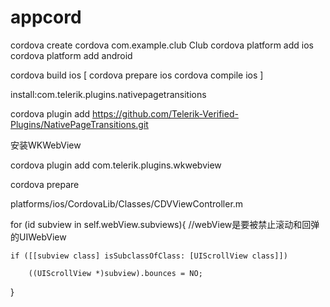 # appcord

cordova create cordova com.example.club Club
cordova platform add ios
cordova platform add android

cordova build ios
[
cordova prepare ios
cordova compile ios
]


install:com.telerik.plugins.nativepagetransitions

cordova plugin add https://github.com/Telerik-Verified-Plugins/NativePageTransitions.git




安装WKWebView

cordova plugin add com.telerik.plugins.wkwebview

cordova prepare

platforms/ios/CordovaLib/Classes/CDVViewController.m

for (id subview in self.webView.subviews){  //webView是要被禁止滚动和回弹的UIWebView

    if ([[subview class] isSubclassOfClass: [UIScrollView class]])

        ((UIScrollView *)subview).bounces = NO;

}
